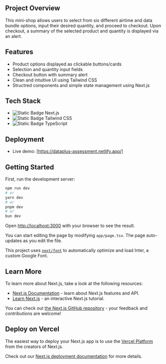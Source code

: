 ## Project Overview

This mini-shop allows users to select from six different airtime and data bundle options, input their desired quantity, and proceed to checkout. Upon checkout, a summary of the selected product and quantity is displayed via an alert.

## Features

- Product options displayed as clickable buttons/cards
- Selection and quantity input fields
- Checkout button with summary alert
- Clean and intuitive UI using Tailwind CSS
- Structred components and simple state management using Next.js

## Tech Stack

- ![Static Badge](https://img.shields.io/badge/Next.js-%23000000?style=flat&logo=nextdotjs&logoColor=white) Next.js
- ![Static Badge](https://img.shields.io/badge/Tailwind%20CSS-%2306B6D4?style=flat&logo=tailwindcss&logoColor=white) Tailwind CSS
- ![Static Badge](https://img.shields.io/badge/TypeScript-%233178C6?style=flat&logo=typescript&logoColor=white) TypeScript

## Deployment

- Live demo: [https://dataplus-assessment.netlify.app/]

## Getting Started

First, run the development server:

```bash
npm run dev
# or
yarn dev
# or
pnpm dev
# or
bun dev
```

Open [http://localhost:3000](http://localhost:3000) with your browser to see the result.

You can start editing the page by modifying `app/page.tsx`. The page auto-updates as you edit the file.

This project uses [`next/font`](https://nextjs.org/docs/basic-features/font-optimization) to automatically optimize and load Inter, a custom Google Font.

## Learn More

To learn more about Next.js, take a look at the following resources:

- [Next.js Documentation](https://nextjs.org/docs) - learn about Next.js features and API.
- [Learn Next.js](https://nextjs.org/learn) - an interactive Next.js tutorial.

You can check out [the Next.js GitHub repository](https://github.com/vercel/next.js/) - your feedback and contributions are welcome!

## Deploy on Vercel

The easiest way to deploy your Next.js app is to use the [Vercel Platform](https://vercel.com/new?utm_medium=default-template&filter=next.js&utm_source=create-next-app&utm_campaign=create-next-app-readme) from the creators of Next.js.

Check out our [Next.js deployment documentation](https://nextjs.org/docs/deployment) for more details.
